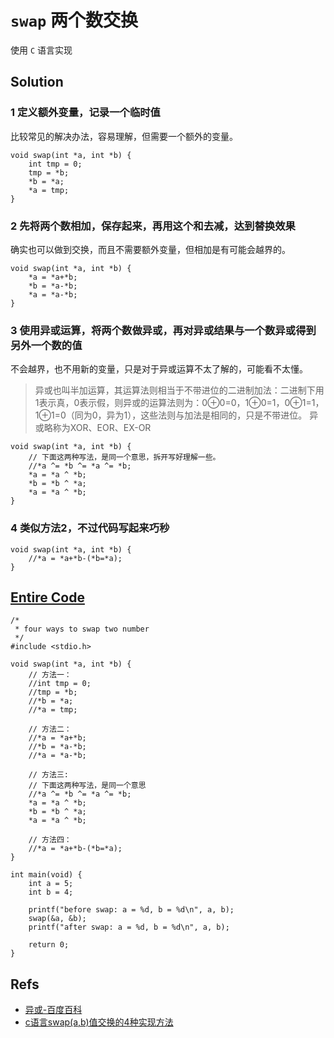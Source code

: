 # `swap` 两个数交换
使用 `C` 语言实现

## Solution
### 1 定义额外变量，记录一个临时值

比较常见的解决办法，容易理解，但需要一个额外的变量。

```
void swap(int *a, int *b) {   
    int tmp = 0;
    tmp = *b;
    *b = *a;  
    *a = tmp;
}
```

### 2 先将两个数相加，保存起来，再用这个和去减，达到替换效果

确实也可以做到交换，而且不需要额外变量，但相加是有可能会越界的。

```
void swap(int *a, int *b) {   
    *a = *a+*b;   
    *b = *a-*b;   
    *a = *a-*b;
}
```

### 3 使用异或运算，将两个数做异或，再对异或结果与一个数异或得到另外一个数的值

不会越界，也不用新的变量，只是对于异或运算不太了解的，可能看不太懂。
>   异或也叫半加运算，其运算法则相当于不带进位的二进制加法：二进制下用1表示真，0表示假，则异或的运算法则为：0⊕0=0，1⊕0=1，0⊕1=1，1⊕1=0（同为0，异为1），这些法则与加法是相同的，只是不带进位。
>   异或略称为XOR、EOR、EX-OR

```
void swap(int *a, int *b) {   
    // 下面这两种写法，是同一个意思，拆开写好理解一些。
    //*a ^= *b ^= *a ^= *b;
    *a = *a ^ *b;
    *b = *b ^ *a;
    *a = *a ^ *b;
}

```

### 4 类似方法2，不过代码写起来巧秒

```
void swap(int *a, int *b) {  
    //*a = *a+*b-(*b=*a);   
}
```

## [Entire Code](swap.c)

```
/*
 * four ways to swap two number
 */
#include <stdio.h>

void swap(int *a, int *b) {
    // 方法一：   
    //int tmp = 0;
    //tmp = *b;
    //*b = *a;  
    //*a = tmp;  

    // 方法二：   
    //*a = *a+*b;   
    //*b = *a-*b;   
    //*a = *a-*b;  

    // 方法三:
    // 下面这两种写法，是同一个意思
    //*a ^= *b ^= *a ^= *b;
    *a = *a ^ *b;
    *b = *b ^ *a;
    *a = *a ^ *b;

    // 方法四：   
    //*a = *a+*b-(*b=*a);   
}  

int main(void) {  
    int a = 5;  
    int b = 4;  

    printf("before swap: a = %d, b = %d\n", a, b);  
    swap(&a, &b);  
    printf("after swap: a = %d, b = %d\n", a, b);  

    return 0;
}

```

## Refs
-   [异或-百度百科](http://baike.baidu.com/link?url=qo1LCE4H_IEl7NA2lpZTjiQot5G_HIhNHN1oTJzFbXiiNqfBzqprUzphHXCGnjkdKabXq-ayrDxNL3W7uo47SwfOpj18h3eIfkxPRKrG1qW)
-   [c语言swap(a,b)值交换的4种实现方法](http://www.jb51.net/article/34240.htm)
